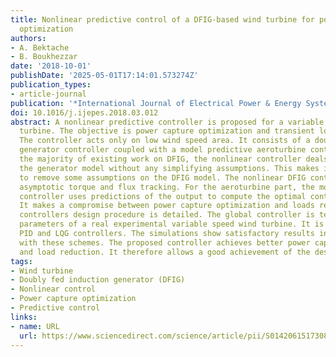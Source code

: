```yaml
---
title: Nonlinear predictive control of a DFIG-based wind turbine for power capture
  optimization
authors:
- A. Bektache
- B. Boukhezzar
date: '2018-10-01'
publishDate: '2025-05-01T17:14:01.573274Z'
publication_types:
- article-journal
publication: '*International Journal of Electrical Power & Energy Systems*'
doi: 10.1016/j.ijepes.2018.03.012
abstract: A nonlinear predictive controller is proposed for a variable speed wind
  turbine. The objective is power capture optimization and transient loads reduction.
  The controller acts only on low wind speed area. It consists of a doubly fed induction
  generator controller coupled with a model predictive aeroturbine controller. Unlike
  the majority of existing work on DFIG, the nonlinear controller deals directly with
  the generator model without any simplifying assumptions. This makes it possible
  to remove some assumptions on the DFIG model. The nonlinear DFIG controller achieves
  asymptotic torque and flux tracking. For the aeroturbine part, the model predictive
  controller uses predictions of the output to compute the optimal control sequence.
  It makes a compromise between power capture optimization and loads reduction. The
  controllers design procedure is detailed. The global controller is tested with the
  parameters of a real experimental variable speed wind turbine. It is compared with
  PID and LQG controllers. The simulations show satisfactory results in comparison
  with these schemes. The proposed controller achieves better power capture optimization
  and load reduction. It therefore allows a good achievement of the design objectives.
tags:
- Wind turbine
- Doubly fed induction generator (DFIG)
- Nonlinear control
- Power capture optimization
- Predictive control
links:
- name: URL
  url: https://www.sciencedirect.com/science/article/pii/S0142061517308542
---
```


